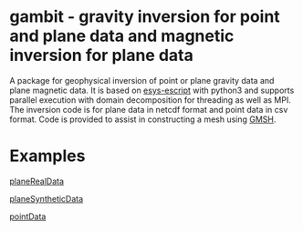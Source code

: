 # gambit - gravity inversion for point and plane data and magnetic inversion for plane data
A package for geophysical inversion of point or plane gravity data and plane magnetic data.  It is based on [esys-escript](https://github.com/esys-escript/esys-escript.github.io) with python3 and supports parallel execution with domain decomposition for threading as well as MPI. The inversion code is for plane data in netcdf format and point data in csv format.  Code is provided to assist in constructing a mesh using [GMSH](https://gitlab.onelab.info/gmsh/gmsh).

# Examples
[planeRealData](https://github.com/AndreaCodd/gambit/blob/main/planeRealData/readme.md)

[planeSyntheticData](https://github.com/AndreaCodd/gambit/blob/main/planeSyntheticData/readme.md)

[pointData](https://github.com/AndreaCodd/gambit/blob/main/pointData/readme.md)
